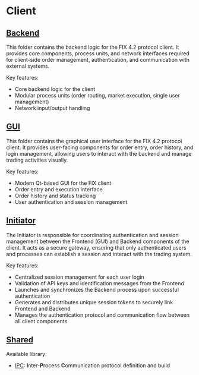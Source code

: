 # Client

## [Backend](./back/README.md)

This folder contains the backend logic for the FIX 4.2 protocol client.
It provides core components, process units, and network interfaces required for client-side order management, authentication, and communication with external systems.

Key features:

- Core backend logic for the client
- Modular process units (order routing, market execution, single user management)
- Network input/output handling

## [GUI](./GUI/README.md)

This folder contains the graphical user interface for the FIX 4.2 protocol client.
It provides user-facing components for order entry, order history, and login management, allowing users to interact with the backend and manage trading activities visually.

Key features:

- Modern Qt-based GUI for the FIX client
- Order entry and execution interface
- Order history and status tracking
- User authentication and session management

## [Initiator](./initiator/README.md)

The Initiator is responsible for coordinating authentication and session management between the Frontend (GUI) and Backend components of the client.
It acts as a secure gateway, ensuring that only authenticated users and processes can establish a session and interact with the trading system.

Key features:

- Centralized session management for each user login
- Validation of API keys and identification messages from the Frontend
- Launches and synchronizes the Backend process upon successful authentication
- Generates and distributes unique session tokens to securely link Frontend and Backend
- Manages the authentication protocol and communication flow between all client components

## [Shared](./shared/README.md)

Available library:
- [IPC](./shared/IPC/README.md): **I**nter-**P**rocess **C**ommunication protocol definition and build